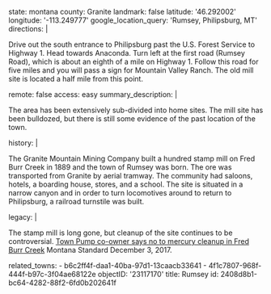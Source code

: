 state: montana
county: Granite
landmark: false
latitude: '46.292002'
longitude: '-113.249777'
google_location_query: 'Rumsey, Philipsburg, MT'
directions: |
  <p>Drive out the south entrance to Philipsburg past the U.S. Forest Service to Highway 1. Head towards Anaconda. Turn left at the first road (Rumsey Road), which is about an eighth of a mile on Highway 1. Follow this road for five miles and you will pass a sign for Mountain Valley Ranch. The old mill site is located a half mile from this point.
  </p>
remote: false
access: easy
summary_description: |
  <p>The area has been extensively sub-divided into home sites. The mill site has been bulldozed, but there is still some evidence of the past location of the town.
  </p>
history: |
  <p>The Granite Mountain Mining Company built a hundred stamp mill on Fred Burr Creek in 1889 and the town of Rumsey was born. The ore was transported from Granite by aerial tramway. The community had saloons, hotels, a boarding house, stores, and a school. The site is situated in a narrow canyon and in order to turn locomotives around to return to Philipsburg, a railroad turnstile was built.
  </p>
legacy: |
  <p>The stamp mill is long gone, but cleanup of the site continues to be controversial. <a href="\&quot;https://mtstandard.com/news/state-and-regional/town-pump-co-owner-says-no-to-mercury-cleanup-in/article_7b608bfc-87a6-5afd-81f6-9d643142209a.html\&quot;">Town Pump co-owner says no to mercury cleanup in Fred Burr Creek</a> Montana Standard December 3, 2017.
  </p>
related_towns:
  - b6c2ff4f-daa1-40ba-97d1-13caacb33641
  - 4f1c7807-968f-444f-b97c-3f04ae68122e
objectID: '23117170'
title: Rumsey
id: 2408d8b1-bc64-4282-88f2-6fd0b202641f
